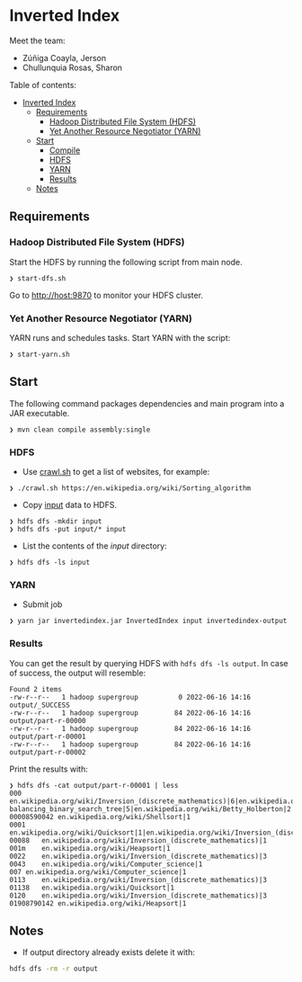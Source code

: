 # Inverted Index

Meet the team:

- Zúñiga Coayla, Jerson
- Chullunquia Rosas, Sharon

Table of contents:

- [Inverted Index](#inverted-index)
  * [Requirements](#requirements)
    + [Hadoop Distributed File System (HDFS)](#hadoop-distributed-file-system--hdfs-)
    + [Yet Another Resource Negotiator (YARN)](#yet-another-resource-negotiator--yarn-)
  * [Start](#start)
    + [Compile](#compile)
    + [HDFS](#hdfs)
    + [YARN](#yarn)
    + [Results](#results)
  * [Notes](#notes)

## Requirements

### Hadoop Distributed File System (HDFS)

Start the HDFS by running the following script from main node.

```
❯ start-dfs.sh
```

Go to [http://host:9870](http://host:9870) to monitor your HDFS cluster.

### Yet Another Resource Negotiator (YARN)

YARN runs and schedules tasks. Start YARN with the script:

```
❯ start-yarn.sh
```

## Start
The following command packages dependencies and main program into a JAR executable.

```
❯ mvn clean compile assembly:single 
```

### HDFS
- Use [crawl.sh](./crawl.sh) to get a list of websites, for example:
```
❯ ./crawl.sh https://en.wikipedia.org/wiki/Sorting_algorithm
```


- Copy [input](./input) data to HDFS.

```
❯ hdfs dfs -mkdir input
❯ hdfs dfs -put input/* input
```

- List the contents of the _input_ directory:

```
❯ hdfs dfs -ls input
```

### YARN

- Submit job

```
❯ yarn jar invertedindex.jar InvertedIndex input invertedindex-output
```

### Results

You can get the result by querying HDFS with `hdfs dfs -ls output`. In case of success, the output will resemble:

```
Found 2 items
-rw-r--r--   1 hadoop supergroup          0 2022-06-16 14:16 output/_SUCCESS
-rw-r--r--   1 hadoop supergroup         84 2022-06-16 14:16 output/part-r-00000
-rw-r--r--   1 hadoop supergroup         84 2022-06-16 14:16 output/part-r-00001
-rw-r--r--   1 hadoop supergroup         84 2022-06-16 14:16 output/part-r-00002
```

Print the results with:

```
❯ hdfs dfs -cat output/part-r-00001 | less
000	en.wikipedia.org/wiki/Inversion_(discrete_mathematics)|6|en.wikipedia.org/wiki/Binary_heap|1|en.wikipedia.org/wiki/Computer_science|1|en.wikipedia.org/wiki/Algorithm|1|en.wikipedia.org/wiki/Data_set|1|en.wikipedia.org/wiki/Big_O_notation|8|en.wikipedia.org/wiki/Comparison_sort|5|en.wikipedia.org/wiki/ENIAC|14|en.wikipedia.org/wiki/Self-balancing_binary_search_tree|5|en.wikipedia.org/wiki/Betty_Holberton|2|en.wikipedia.org/wiki/Computational_complexity_theory|2|en.wikipedia.org/wiki/Comb_sort|1|en.wikipedia.org/wiki/Big_omega_notation|8|en.wikipedia.org/wiki/Introsort|1
00008590042	en.wikipedia.org/wiki/Shellsort|1
0001	en.wikipedia.org/wiki/Quicksort|1|en.wikipedia.org/wiki/Inversion_(discrete_mathematics)|3|en.wikipedia.org/wiki/Algorithm|2|en.wikipedia.org/wiki/Computer_science|2|en.wikipedia.org/wiki/Randomized_algorithm|1|en.wikipedia.org/wiki/Computational_complexity_theory|1
00088	en.wikipedia.org/wiki/Inversion_(discrete_mathematics)|1
001m	en.wikipedia.org/wiki/Heapsort|1
0022	en.wikipedia.org/wiki/Inversion_(discrete_mathematics)|3
0043	en.wikipedia.org/wiki/Computer_science|1
007	en.wikipedia.org/wiki/Computer_science|1
0113	en.wikipedia.org/wiki/Inversion_(discrete_mathematics)|3
01138	en.wikipedia.org/wiki/Quicksort|1
0120	en.wikipedia.org/wiki/Inversion_(discrete_mathematics)|3
01908790142	en.wikipedia.org/wiki/Heapsort|1
```

## Notes

- If output directory already exists delete it with:

```sh
hdfs dfs -rm -r output
```
